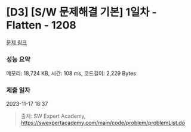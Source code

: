 # [D3] [S/W 문제해결 기본] 1일차 - Flatten - 1208 

[문제 링크](https://swexpertacademy.com/main/code/problem/problemDetail.do?contestProbId=AV139KOaABgCFAYh) 

### 성능 요약

메모리: 18,724 KB, 시간: 108 ms, 코드길이: 2,229 Bytes

### 제출 일자

2023-11-17 18:37



> 출처: SW Expert Academy, https://swexpertacademy.com/main/code/problem/problemList.do